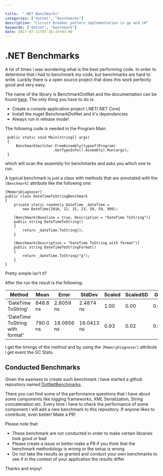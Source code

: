 ```yaml
---

title:  ".NET Benchmarks"
categories: ["dotnet", "benchmarks"]
description: "Circuit Breaker pattern implementation in go and c#"
keywords: ["dotnet", "benchmark"]
date: 2017-07-11T07:36:33+03:00
---
```


# .NET Benchmarks

A lot of times i was wondering what is the best performing code. 
In order to determine that i had to benchmark my code, but benchmarks are hard to write.
Luckily there is a open source project that does this work perfectly good and very easy.

The name of the library is BenchmarkDotNet and the documentation can be found [here](http://benchmarkdotnet.org/).
The only thing you have to do is:

- Create a console application project (.NET/.NET Core)
- Install the nuget BenchmarkDotNet and it's dependencies
- Always run in release mode!

The following code is needed in the Program Main

     public static void Main(string[] args)
     {
         BenchmarkSwitcher.FromAssembly(typeof(Program)
                          .GetTypeInfo().Assembly).Run(args);
     }

which will scan the assembly for benchmarks and asks you which one to run.

A typical benchmark is just a class with methods that are annotated with the `[Benchmark]` attribute like the following one:

    [MemoryDiagnoser]
    public class DateTimeToStringBenchmark
    {
        private static readonly DateTime _dateTime = 
            new DateTime(2016, 12, 31, 23, 59, 59, 999);
        
        [Benchmark(Baseline = true, Description = "DateTime ToString")]
        public string DateTimeToString()
        {
            return _dateTime.ToString();
        }

        [Benchmark(Description = "DateTime ToString with format")]
        public string DateTimeToStringFormat()
        {
            return _dateTime.ToString("g");
        }
    }

Pretty simple isn't it?

After the run the result is the following:

<table>
    <thead>
        <tr><th>Method</th><th>Mean</th><th>Error</th><th>StdDev</th><th>Scaled</th><th>ScaledSD</th><th>Gen 0</th><th>Gen 1</th><th>Allocated</th></tr>
    </thead>
    <tbody>
        <tr><td>'DateTime ToString'</td><td>848.8 ns</td><td>2.8059 ns</td><td>2.4874 ns</td><td>1.00</td><td>0.00</td><td>0.0410</td><td>-</td><td>132 B</td></tr>
        <tr><td> 'DateTime ToString with format'</td><td>790.0 ns</td><td>18.0956 ns</td><td>16.0413 ns</td><td>0.93</td><td>0.02</td><td>0.0391</td><td>0.0104</td><td>124 B</td></tr>
    </tbody>
</table>

I get the timings of the method and by using the `[MemoryDiagnoser]` attribute i get event the GC Stats.

## Conducted Benchmarks

Given the easiness to create such benchmark i have started a github repository named [DotNetBenchmarks](https://github.com/mantzas/DotNetBenchmarks).

There you can find some of the performance questions that i have about some components like logging frameworks, XML Serialization, String concatenation etc.
Every time i have to check the performance of some component i will add a new benchmark to this repository. If anyone likes to contribute, even better! 
Make a PR!

Please note that:

- These benchmark are not conducted in order to make certain libraries look good or bad
- Please create a issue or better make a PR if you think that the benchmark methodology is wrong or the setup is wrong
- Do not take the results as granted and conduct your own benchmarks to see if in the context of your application the results differ

Thanks and enjoy!